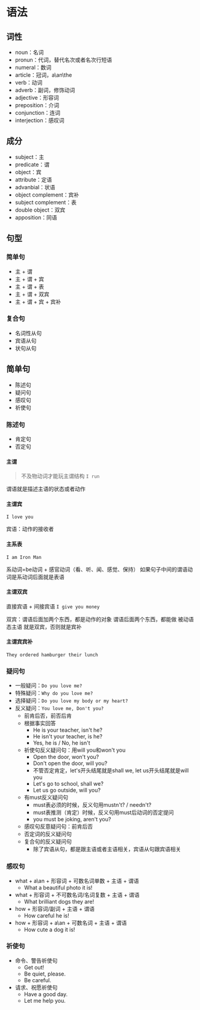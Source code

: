 # 语法

## 词性
- noun：名词
- pronun：代词，替代名次或者名次行短语
- numeral：数词
- article：冠词，a\an\the
- verb：动词
- adverb：副词，修饰动词
- adjective：形容词
- preposition：介词
- conjunction：连词
- interjection：感叹词

## 成分
- subject：主
- predicate：谓
- object：宾
- attribute：定语
- advanbial：状语
- object complement：宾补
- subject complement：表
- double object：双宾
- apposition：同语

## 句型

### 简单句
- 主 + 谓
- 主 + 谓 + 宾
- 主 + 谓 + 表
- 主 + 谓 + 双宾
- 主 + 谓 + 宾 + 宾补

### 复合句
- 名词性从句
- 宾语从句
- 状句从句

## 简单句
- 陈述句
- 疑问句
- 感叹句
- 祈使句

### 陈述句
- 肯定句
- 否定句
#### 主谓
> 不及物动词才能玩主谓结构
```I run```

谓语就是描述主语的状态或者动作
#### 主谓宾
```I love you```

宾语：动作的接收者

#### 主系表
```I am Iron Man```

系动词=be动词 + 感官动词（看、听、闻、感觉、保持）
如果句子中间的谓语动词是系动词后面就是表语

#### 主谓双宾
直接宾语 + 间接宾语
```I give you money```

双宾：谓语后面加两个东西，都是动作的对象
谓语后面两个东西，都能做 被动语态主语 就是双宾，否则就是宾补

#### 主谓宾宾补
```They ordered hamburger their lunch```

### 疑问句
- 一般疑问：`Do you love me?`
- 特殊疑问：`Why do you love me?`
- 选择疑问：`Do you love my body or my heart?`
- 反义疑问：`You love me, Don't you?`
    - 前肯后否，前否后肯
    - 根据事实回答
        - He is your teacher, isn't he?
        - He isn't your teacher, is he?
        - Yes, he is / No, he isn't
    - 祈使句反义疑问句：用will you和won't you
        - Open the door, won't you?
        - Don't open the door, will you?
        - 不管否定肯定，let's开头结尾就是shall we, let us开头结尾就是will you
        - Let's go to school, shall we? 
        - Let us go outside, will you?
    - 有must反义疑问句
        - must表必须的时候，反义句用mustn't? / needn't?
        - must表推测（肯定）时候，反义句用must后动词的否定提问
        - you must be joking, aren't you?
    - 感叹句反意疑问句：前肯后否
    - 否定词的反义疑问句
    - 复合句的反义疑问句
        - 除了宾语从句，都是跟主语或者主语相关，宾语从句跟宾语相关

### 感叹句
- what + a\an + 形容词 + 可数名词单数 + 主语 + 谓语
    - What a beautiful photo it is!
- what + 形容词 + 不可数名词/名词复数 + 主语 + 谓语
    - What brilliant dogs they are!
- how + 形容词/副词 + 主语 + 谓语
    - How careful he is!
- how + 形容词 + a\an + 可数名词 + 主语 + 谓语
    - How cute a dog it is!

### 祈使句
- 命令、警告祈使句
    - Get out!
    - Be quiet, please.
    - Be careful.
- 请求、祝愿祈使句
    - Have a good day.
    - Let me help you.

